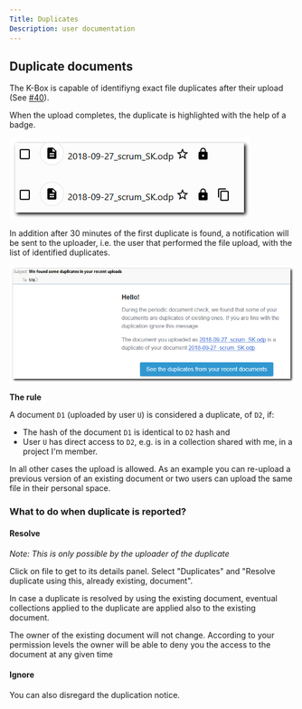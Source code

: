 ```yaml
---
Title: Duplicates
Description: user documentation
---
```


## Duplicate documents

The K-Box is capable of identifiyng exact file duplicates after their upload (See [#40](https://github.com/k-box/k-box/issues/40)).

When the upload completes, the duplicate is highlighted with the help of a badge. 

![duplicates](./images/duplicate.png)

In addition after 30 minutes of the first duplicate is found, a notification will be sent to the uploader, i.e. the user that performed the file upload, with the list of identified duplicates.

![duplicates message](./images/duplicate-message.png)

**The rule**

A document `D1` (uploaded by user `U`) is considered a duplicate, of `D2`, if:

- The hash of the document `D1` is identical to `D2` hash and
- User `U` has direct access to `D2`, e.g. is in a collection shared with me, in a project I'm member.

In all other cases the upload is allowed. As an example you can re-upload a previous version of an existing document or two users can upload the same file in their personal space.


### What to do when duplicate is reported?

####  Resolve

_Note: This is only possible by the uploader of the duplicate_

Click on file to get to its details panel. Select "Duplicates" and "Resolve duplicate using this, already existing, document".

In case a duplicate is resolved by using the existing document, eventual collections applied to the duplicate are applied also to the existing document.

The owner of the existing document will not change. According to your permission levels the owner will be able to deny you the access to the document at any given time

#### Ignore
 You can also disregard the duplication notice.